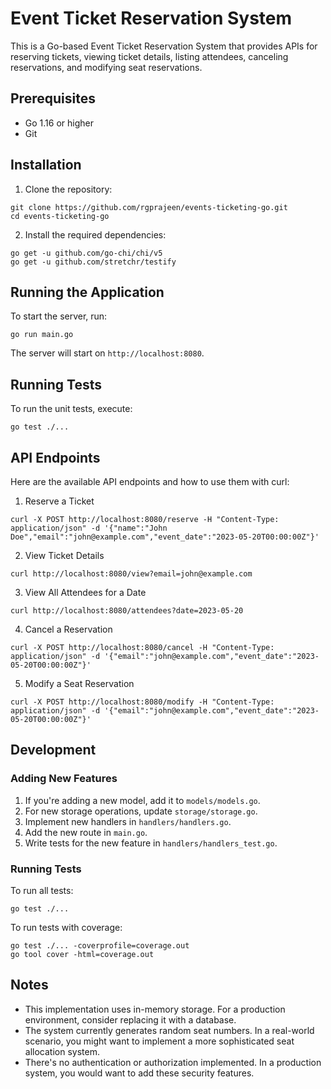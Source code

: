 # Event Ticket Reservation System

This is a Go-based Event Ticket Reservation System that provides APIs for reserving tickets, viewing ticket details, listing attendees, canceling reservations, and modifying seat reservations.

## Prerequisites
- Go 1.16 or higher
- Git

## Installation
1. Clone the repository:
```
git clone https://github.com/rgprajeen/events-ticketing-go.git
cd events-ticketing-go
```

2. Install the required dependencies:
```
go get -u github.com/go-chi/chi/v5
go get -u github.com/stretchr/testify
```

## Running the Application
To start the server, run:
```
go run main.go
```
The server will start on `http://localhost:8080`.

## Running Tests
To run the unit tests, execute:
```
go test ./...
```

## API Endpoints
Here are the available API endpoints and how to use them with curl:
1. Reserve a Ticket
```
curl -X POST http://localhost:8080/reserve -H "Content-Type: application/json" -d '{"name":"John Doe","email":"john@example.com","event_date":"2023-05-20T00:00:00Z"}'
```

2. View Ticket Details
```
curl http://localhost:8080/view?email=john@example.com
```

3. View All Attendees for a Date
```
curl http://localhost:8080/attendees?date=2023-05-20
```

4. Cancel a Reservation
```
curl -X POST http://localhost:8080/cancel -H "Content-Type: application/json" -d '{"email":"john@example.com","event_date":"2023-05-20T00:00:00Z"}'
```

5. Modify a Seat Reservation
```
curl -X POST http://localhost:8080/modify -H "Content-Type: application/json" -d '{"email":"john@example.com","event_date":"2023-05-20T00:00:00Z"}'
```

## Development
### Adding New Features
1. If you're adding a new model, add it to `models/models.go`.
2. For new storage operations, update `storage/storage.go`.
3. Implement new handlers in `handlers/handlers.go`.
4. Add the new route in `main.go`.
5. Write tests for the new feature in `handlers/handlers_test.go`.

### Running Tests
To run all tests:
```
go test ./...
```

To run tests with coverage:
```
go test ./... -coverprofile=coverage.out
go tool cover -html=coverage.out
```

## Notes

- This implementation uses in-memory storage. For a production environment, consider replacing it with a database.
- The system currently generates random seat numbers. In a real-world scenario, you might want to implement a more sophisticated seat allocation system.
- There's no authentication or authorization implemented. In a production system, you would want to add these security features.
